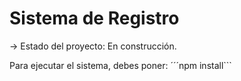<h1>Sistema de Registro</h1>

-> Estado del proyecto: En construcción.

Para ejecutar el sistema, debes poner:
´´´npm install```

